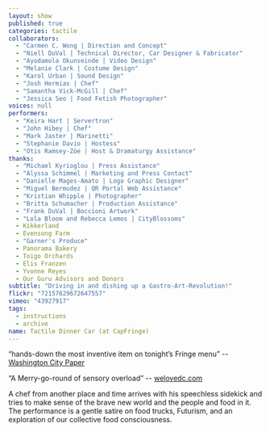 ```yaml
---
layout: show
published: true
categories: tactile
collaborators: 
  - "Carmen C. Wong | Direction and Concept"
  - "Niell DuVal | Technical Director, Car Designer & Fabricator"
  - "Ayodamola Okunseinde | Video Design"
  - "Melanie Clark | Costume Design"
  - "Karol Urban | Sound Design"
  - "Josh Hermias | Chef"
  - "Samantha Vick-McGill | Chef"
  - "Jessica Seo | Food Fetish Photographer"
voices: null
performers: 
  - "Keira Hart | Servertron"
  - "John Hibey | Chef"
  - "Mark Jaster | Marinetti"
  - "Stephanie Davio | Hostess"
  - "Otis Ramsey-Zöe | Host & Dramaturgy Assistance"
thanks: 
  - "Michael Kyrioglou | Press Assistance"
  - "Alyssa Schimmel | Marketing and Press Contact"
  - "Danielle Mages-Amato | Logo Graphic Designer"
  - "Miguel Bermudez | QR Portal Web Assistance"
  - "Kristian Whipple | Photographer"
  - "Britta Schumacher | Production Assistance"
  - "Frank DuVal | Boccioni Artwork"
  - "Lola Bloom and Rebecca Lemos | CityBlossoms"
  - Kikkerland
  - Evensong Farm
  - "Garner's Produce"
  - Panorama Bakery
  - Toigo Orchards
  - Elis Franzen
  - Yvonne Reyes
  - Our Guru Advisors and Donors
subtitle: "Driving in and dishing up a Gastro-Art-Revolution!"
flickr: "72157629672647557"
vimeo: "43927917"
tags: 
  - instructions
  - archive
name: Tactile Dinner Car (at CapFringe)
---
```


“hands-down the most inventive item on tonight’s Fringe menu” -- [Washington City Paper](http://www.washingtoncitypaper.com/blogs/fringe/2011/07/07/tonight-theyre-gonna-rock-you-tonight-being-an-unscientific-guide-to-bet-hedging-as-capital-fringe-vi-begins/#more-3881)

“A Merry-go-round of sensory overload” -- [welovedc.com](http://www.welovedc.com/2011/07/09/fringe-2011-tactile-dinner-car/)

A chef from another place and time arrives with his speechless sidekick and tries to make sense of the brave new world and the people and food in it. The performance is a gentle satire on food trucks, Futurism, and an exploration of our collective food consciousness.
